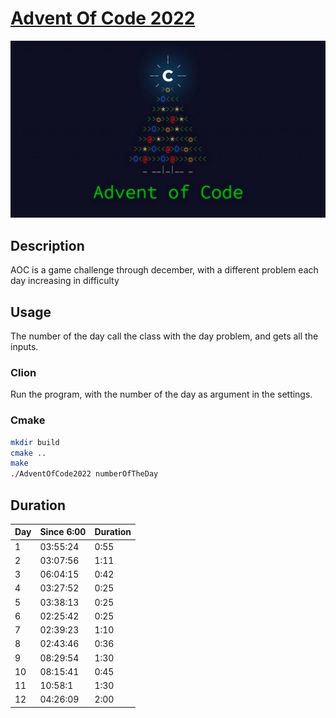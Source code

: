 # [Advent Of Code 2022](https://adventofcode.com/2022)

![AOC](aoc.jpg)

## Description
AOC is a game challenge through december, with a different problem each day increasing in difficulty

## Usage
The number of the day call the class with the day problem, and gets all the inputs.
### Clion
Run the program, with the number of the day as argument in the settings.
### Cmake
```bash
mkdir build
cmake ..
make
./AdventOfCode2022 numberOfTheDay
```

## Duration
| Day | Since 6:00 | Duration |
|-----|------------|----------|
| 1   | 03:55:24   | 0:55     |
| 2   | 03:07:56   | 1:11     |
| 3   | 06:04:15   | 0:42     |
| 4   | 03:27:52   | 0:25     |
| 5   | 03:38:13   | 0:25     |
| 6   | 02:25:42   | 0:25     |
| 7   | 02:39:23   | 1:10     |
| 8   | 02:43:46   | 0:36     |
| 9   | 08:29:54   | 1:30     |
| 10  | 08:15:41   | 0:45     |
| 11  | 10:58:1    | 1:30     |
| 12  | 04:26:09   | 2:00     |